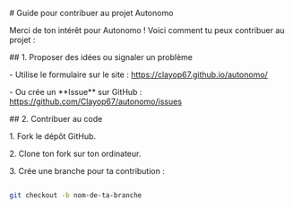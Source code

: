 \# Guide pour contribuer au projet Autonomo



Merci de ton intérêt pour Autonomo ! Voici comment tu peux contribuer au projet :



\## 1. Proposer des idées ou signaler un problème



\- Utilise le formulaire sur le site : https://clayop67.github.io/autonomo/

\- Ou crée un \*\*Issue\*\* sur GitHub : https://github.com/Clayop67/autonomo/issues



\## 2. Contribuer au code



1\. Fork le dépôt GitHub.

2\. Clone ton fork sur ton ordinateur.

3\. Crée une branche pour ta contribution :



```bash

git checkout -b nom-de-ta-branche



